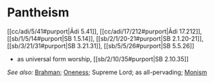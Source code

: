 # Pantheism

[[cc/adi/5/41#purport|Ādi 5.41]], [[cc/adi/17/212#purport|Ādi 17.212]], [[sb/1/5/14#purport|SB 1.5.14]], [[sb/2/1/20-21#purport|SB 2.1.20-21]], [[sb/3/21/31#purport|SB 3.21.31]], [[sb/5/5/26#purport|SB 5.5.26]]

* as universal form worship, [[sb/2/10/35#purport|SB 2.10.35]]

*See also:* [Brahman](entries/brahman.md); [Oneness](entries/oneness.md); Supreme Lord; as all-pervading; [Monism](entries/monism.md)
